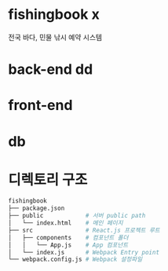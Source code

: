 # fishingbook x
전국 바다, 민물 낚시 예약 시스템

# back-end dd

# front-end

# db

# 디렉토리 구조
```bash
fishingbook
├── package.json         
├── public            # 서버 public path
│   └── index.html    # 메인 페이지
├── src               # React.js 프로젝트 루트
│   ├── components    # 컴포넌트 폴더
│   │   └── App.js    # App 컴포넌트
│   └── index.js      # Webpack Entry point
└── webpack.config.js # Webpack 설정파일
```
